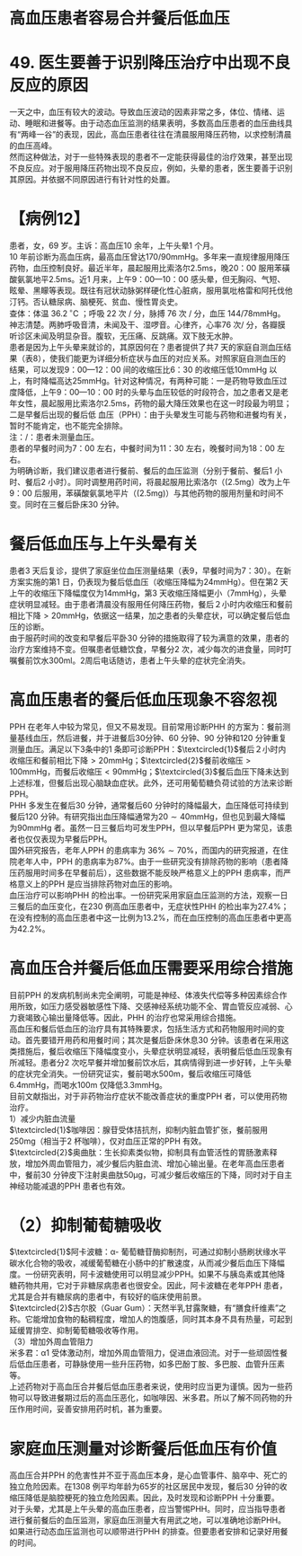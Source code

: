 # 高血压患者容易合并餐后低血压  
# 49. 医生要善于识别降压治疗中出现不良反应的原因  
一天之中，血压有较大的波动。导致血压波动的因素非常之多，体位、情绪、运动、睡眠和进餐等。由于动态血压监测的结果表明，多数高血压患者的血压曲线具有“两峰一谷”的表现，因此，高血压患者往往在清晨服用降压药物，以求控制清晨的血压高峰。  
然而这种做法，对于一些特殊表现的患者不一定能获得最佳的治疗效果，甚至出现不良反应。对于服用降压药物出现不良反应，例如，头晕的患者，医生要善于识别其原因。并依据不同原因进行有针对性的处置。  
# 【病例12】  
患者，女，69 岁。主诉：高血压10 余年，上午头晕1 个月。  
10 年前诊断为高血压病，最高血压曾达$170/90\mathrm{mmHg}$。多年来一直规律服用降压药物，血压控制良好。最近半年，晨起服用比索洛尔$2.5\mathrm{ms}$，晚20：00 服用苯磺酸氨氯地平$2.5\mathrm{ms}$。近1 月来，上午9：00—10：00 感头晕，但无胸闷、气短、眩晕、黑矇等表现。既往有冠状动脉粥样硬化性心脏病，服用氯吡格雷和阿托伐他汀钙。否认糖尿病、脑梗死、贫血、慢性胃炎史。  
查体：体温 $36.2\,^{\circ}\mathrm{C}$ ；呼吸 22  次 /  分，脉搏 76  次 /  分，血压 $144/78\mathrm{mmHg}$。神志清楚。两肺呼吸音清，未闻及干、湿啰音。心律齐，心率76 次/ 分，各瓣膜听诊区未闻及明显杂音。腹软，无压痛、反跳痛。双下肢无水肿。  
患者是因为上午头晕来就诊的，其原因何在？患者提供了共7 天的家庭自测血压结果（表8），使我们能更为详细分析症状与血压的对应关系。对照家庭自测血压的结果，可以发现9：00—12：00 间的收缩压比6：30 的收缩压低$10\mathrm{mmHg}$ 以上，有时降幅高达$25\mathrm{mmHg}$。针对这种情况，有两种可能：一是药物导致血压过度降低，上午9：00—10：00 时的头晕与血压较低的时段符合，加之患者又是老年女性，晨起服用比索洛尔$2.5\mathrm{ms}$，药物的最大降压效果也在这一时段最为明显；二是早餐后出现的餐后低 血压（PPH）：由于头晕发生可能与药物和进餐均有关，暂时不能肯定，也不能完全排除。  
注：/：患者未测量血压。  
患者的早餐时间为7：00 左右，中餐时间为11：30 左右，晚餐时间为18：00 左右。  
为明确诊断，我们建议患者进行餐前、餐后的血压监测（分别于餐前、餐后1 小时、餐后2 小时）。同时调整用药时间，将晨起服用比索洛尔（$(2.5\mathrm{mg}$）改为上午9：00 后服用，苯磺酸氨氯地平片（$(2.5\mathrm{mg})$）与其他药物的服用剂量和时间不变。同时在三餐后卧床30 分钟。  
#  餐后低血压与上午头晕有关  
患者3 天后复诊，提供了家庭坐位血压测量结果（表9，早餐时间为7：30）。在新方案实施的第1 日，仍表现为餐后低血压（收缩压降幅为$24\mathrm{mmHg}$）。但在第2 天上午的收缩压下降幅度仅为$14\mathrm{mmHg}$，第3 天收缩压降幅更小（$7\mathrm{mmHg}$），头晕症状明显减轻。由于患者清晨没有服用任何降压药物，餐后２小时内收缩压和餐前相比下降$>20\mathrm{mmHg}$，依据这一结果，加之患者的头晕症状，可以确定餐后低血压的诊断。  
由于服药时间的改变和早餐后平卧30 分钟的措施取得了较为满意的效果，患者的治疗方案维持不变。但嘱患者低糖饮食，早餐分2 次，减少每次的进食量，同时叮嘱餐前饮水$300{\mathrm{m}}{\mathrm{l}}$。2周后电话随访，患者上午头晕的症状完全消失。  
#  高血压患者的餐后低血压现象不容忽视  
PPH 在老年人中较为常见，但又不易发现。目前常用诊断PHH 的方案为：餐前测量基线血压，然后进餐，并于进餐后30分钟、60 分钟、90 分钟和120 分钟重复测量血压。满足以下3条中的1 条即可诊断PPH：$\textcircled{1}$餐后２小时内收缩压和餐前相比下降$>20\mathrm{mmHg}$；$\textcircled{2}$餐前收缩压$>100\mathrm{mmHg}$，而餐后收缩压$<90\mathrm{mmHg}$；$\textcircled{3}$餐后血压下降未达到上述标准，但餐后出现心脑缺血症状。此外，还可用葡萄糖负荷试验的方法来诊断PPH。  
PHH 多发生在餐后30 分钟，通常餐后60 分钟时的降幅最大，血压降低可持续到餐后120 分钟。有研究指出血压降幅通常为$20\sim40\mathrm{mmHg}$，但也见到最大降幅为$90\mathrm{mm}\mathrm{Hg}$ 者。虽然一日三餐后均可发生PPH，但以早餐后PPH 更为常见，该患者也仅仅表现为早餐后PPH。  
国外研究报告，老年人PPH 的患病率为 $36\%\sim70\%$，而国内的研究报道，在住院老年人中，PPH 的患病率为$87\%$。由于一些研究没有排除药物的影响（患者降压药服用时间多在早餐前后），这些数据不能反映严格意义上的PPH 患病率，而严格意义上的PPH 是应当排除药物对血压的影响。  
血压治疗可以影响PHH 的检出率。一份研究采用家庭血压监测的方法，观察一日三餐后的血压变化，在230 例高血压患者中，无症状性PHH 的检出率为$27.4\%$；在没有控制的高血压患者中这一比例为$13.2\%$，而在血压控制的高血压患者中更高为$42.2\%$。  
#  高血压合并餐后低血压需要采用综合措施  
目前PPH 的发病机制尚未完全阐明，可能是神经、体液失代偿等多种因素综合作用所致，如压力感受器敏感性下降、交感神经系统功能不全、胃血管反应减弱、心力衰竭致心输出量降低等。因此，PHH 的治疗也常采用综合措施。  
高血压和餐后低血压的治疗具有其特殊要求，包括生活方式和药物服用时间的变动。首先要错开用药和用餐时间；其次是餐后卧床休息30 分钟。该患者在采用这类措施后，餐后收缩压下降幅度变小，头晕症状明显减轻，表明餐后低血压现象有所减轻。患者分2 次吃早餐并增加餐前饮水后，其病情得到进一步好转，上午头晕的症状完全消失。一份研究证实，餐前喝水$500\mathrm{{m}}$，餐后收缩压可降低$6.4\mathrm{mmHg}$，而喝水$100\mathrm{m}$ 仅降低$3.3\mathrm{mmHg}$。  
目前文献指出，对于非药物治疗症状不能改善症状的重度PPH 者，可以使用药物治疗。  
1）减少内脏血流量  
$\textcircled{1}$咖啡因：腺苷受体拮抗剂，抑制内脏血管扩张，餐前服用$250\mathrm{mg}$（相当于2 杯咖啡），仅对血压正常的PPH 有效。  
$\textcircled{2}$奥曲肽：生长抑素类似物，抑制具有血管活性的胃肠激素释放，增加外周血管阻力，减少餐后内脏血流、增加心输出量。在老年高血压患者中，餐前30 分钟皮下注射奥曲肽$50\upmu\mathrm{g}$，可减少餐后收缩压的下降，同时对于自主神经功能减退的PPH 患者也有效。  
# （2）抑制葡萄糖吸收  
$\textcircled{1}$阿卡波糖：α- 葡萄糖苷酶抑制剂，可通过抑制小肠刷状缘水平碳水化合物的吸收，减缓葡萄糖在小肠中的扩散速度，从而减少餐后血压下降幅度。一份研究表明，阿卡波糖使用可以明显减少PPH。如果不与胰岛素或其他降糖药物共用，它对于非糖尿病患者也很安全。因此，阿卡波糖在老年PPH 患者，尤其是合并有糖尿病的患者中，有较好的临床使用前景。  
$\textcircled{2}$古尔胶（Guar Gum）：天然半乳甘露聚糖，有“膳食纤维素”之称。它能增加食物的黏稠程度，增加人的饱腹感，同时其本身不具有热量，可起到延缓胃排空、抑制葡萄糖吸收等作用。  
（3）增加外周血管阻力  
米多君：α1 受体激动剂，增加外周血管阻力，促进血液回流。对于一些顽固性餐后低血压患者，可静脉使用一些升压药物，如多巴酚丁胺、多巴胺、血管升压素等。  
上述药物对于高血压合并餐后低血压患者来说，使用时应当更为谨慎。因为一些药物可以导致进餐期过后的高血压恶化，如咖啡因、米多君。所以了解不同药物的升压作用时间，妥善安排用药时机，甚为重要。  
#  家庭血压测量对诊断餐后低血压有价值  
高血压合并PPH 的危害性并不亚于高血压本身，是心血管事件、脑卒中、死亡的独立危险因素。在1308 例平均年龄为65岁的社区居民中发现，餐后30 分钟的收缩压降低是脑腔梗死的独立危险因素。因此，及时发现和诊断PPH 十分重要。  
对于头晕，尤其是上午头晕的高血压患者，应当警惕PHH。同时，应当指导患者进行餐前餐后的血压监测，家庭血压测量大有用武之地，可以准确地诊断PHH。如果进行动态血压监测也可以顺带进行PHH 的排查。但要患者安排和记录好用餐的时间。  
